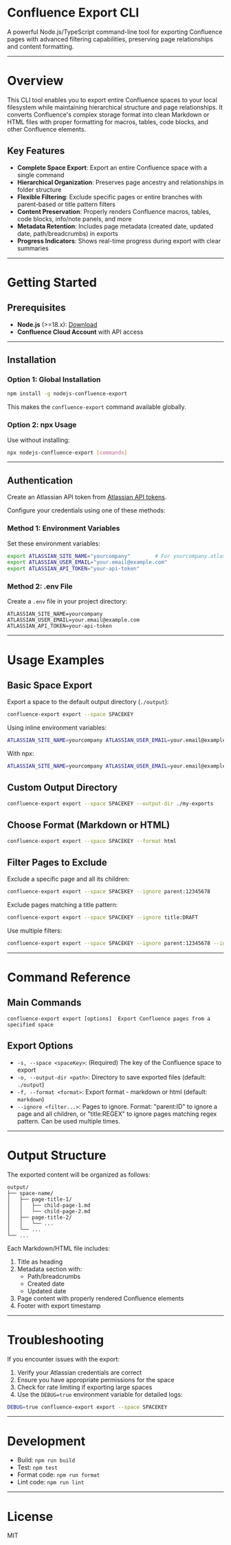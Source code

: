 # Confluence Export CLI

A powerful Node.js/TypeScript command-line tool for exporting Confluence pages with advanced filtering capabilities, preserving page relationships and content formatting.

---

# Overview

This CLI tool enables you to export entire Confluence spaces to your local filesystem while maintaining hierarchical structure and page relationships. It converts Confluence's complex storage format into clean Markdown or HTML files with proper formatting for macros, tables, code blocks, and other Confluence elements.

## Key Features

- **Complete Space Export**: Export an entire Confluence space with a single command
- **Hierarchical Organization**: Preserves page ancestry and relationships in folder structure
- **Flexible Filtering**: Exclude specific pages or entire branches with parent-based or title pattern filters
- **Content Preservation**: Properly renders Confluence macros, tables, code blocks, info/note panels, and more
- **Metadata Retention**: Includes page metadata (created date, updated date, path/breadcrumbs) in exports
- **Progress Indicators**: Shows real-time progress during export with clear summaries

---

# Getting Started

## Prerequisites

- **Node.js** (>=18.x): [Download](https://nodejs.org/)
- **Confluence Cloud Account** with API access

---

## Installation

### Option 1: Global Installation

```bash
npm install -g nodejs-confluence-export
```

This makes the `confluence-export` command available globally.

### Option 2: npx Usage

Use without installing:

```bash
npx nodejs-confluence-export [commands]
```

---

## Authentication

Create an Atlassian API token from [Atlassian API tokens](https://id.atlassian.com/manage-profile/security/api-tokens).

Configure your credentials using one of these methods:

### Method 1: Environment Variables

Set these environment variables:

```bash
export ATLASSIAN_SITE_NAME="yourcompany"        # For yourcompany.atlassian.net
export ATLASSIAN_USER_EMAIL="your.email@example.com"
export ATLASSIAN_API_TOKEN="your-api-token"
```

### Method 2: .env File

Create a `.env` file in your project directory:

```
ATLASSIAN_SITE_NAME=yourcompany
ATLASSIAN_USER_EMAIL=your.email@example.com
ATLASSIAN_API_TOKEN=your-api-token
```

---

# Usage Examples

## Basic Space Export

Export a space to the default output directory (`./output`):

```bash
confluence-export export --space SPACEKEY
```

Using inline environment variables:

```bash
ATLASSIAN_SITE_NAME=yourcompany ATLASSIAN_USER_EMAIL=your.email@example.com ATLASSIAN_API_TOKEN=your-api-token confluence-export export --space SPACEKEY
```

With npx:

```bash
ATLASSIAN_SITE_NAME=yourcompany ATLASSIAN_USER_EMAIL=your.email@example.com ATLASSIAN_API_TOKEN=your-api-token npx nodejs-confluence-export export --space SPACEKEY
```

## Custom Output Directory

```bash
confluence-export export --space SPACEKEY --output-dir ./my-exports
```

## Choose Format (Markdown or HTML)

```bash
confluence-export export --space SPACEKEY --format html
```

## Filter Pages to Exclude

Exclude a specific page and all its children:

```bash
confluence-export export --space SPACEKEY --ignore parent:12345678
```

Exclude pages matching a title pattern:

```bash
confluence-export export --space SPACEKEY --ignore title:DRAFT
```

Use multiple filters:

```bash
confluence-export export --space SPACEKEY --ignore parent:12345678 --ignore title:"Internal Only"
```

---

# Command Reference

## Main Commands

```
confluence-export export [options]  Export Confluence pages from a specified space
```

## Export Options

- `-s, --space <spaceKey>`: (Required) The key of the Confluence space to export
- `-o, --output-dir <path>`: Directory to save exported files (default: `./output`)
- `-f, --format <format>`: Export format - markdown or html (default: `markdown`)
- `--ignore <filter...>`: Pages to ignore. Format: "parent:ID" to ignore a page and all children, or "title:REGEX" to ignore pages matching regex pattern. Can be used multiple times.

---

# Output Structure

The exported content will be organized as follows:

```
output/
├── space-name/
│   ├── page-title-1/
│   │   ├── child-page-1.md
│   │   └── child-page-2.md
│   ├── page-title-2/
│   │   └── ...
│   └── ...
└── ...
```

Each Markdown/HTML file includes:

1. Title as heading
2. Metadata section with:
    - Path/breadcrumbs
    - Created date
    - Updated date
3. Page content with properly rendered Confluence elements
4. Footer with export timestamp

---

# Troubleshooting

If you encounter issues with the export:

1. Verify your Atlassian credentials are correct
2. Ensure you have appropriate permissions for the space
3. Check for rate limiting if exporting large spaces
4. Use the `DEBUG=true` environment variable for detailed logs:

```bash
DEBUG=true confluence-export export --space SPACEKEY
```

---

# Development

- Build: `npm run build`
- Test: `npm test`
- Format code: `npm run format`
- Lint code: `npm run lint`

---

# License

MIT
